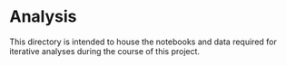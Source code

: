 # Analysis

This directory is intended to house the notebooks and data required for iterative analyses during the course of this project.

